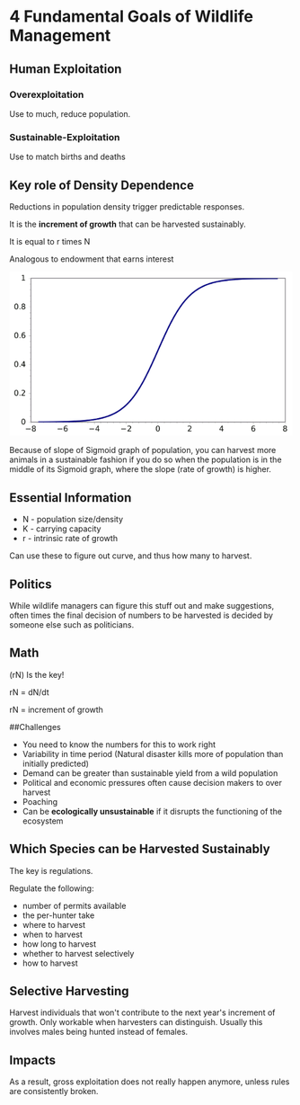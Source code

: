 # 4 Fundamental Goals of Wildlife Management

## Human Exploitation

### Overexploitation
Use to much, reduce population.

### Sustainable-Exploitation
Use to match births and deaths

## Key role of Density Dependence

Reductions in population density trigger predictable responses.

It is the **increment of growth** that can be harvested sustainably.

It is equal to r times N

Analogous to endowment that earns interest

![sigmoid](images/sigmoid.gif)

Because of slope of Sigmoid graph of population, you can harvest more animals in a sustainable fashion if you do so when the population is in the middle of its Sigmoid graph, where the slope (rate of growth) is higher.

## Essential Information

* N - population size/density
* K - carrying capacity
* r - intrinsic rate of growth

Can use these to figure out curve, and thus how many to harvest.

## Politics

While wildlife managers can figure this stuff out and make suggestions, often times the final decision of numbers to be harvested is decided by someone else such as politicians.

## Math

(rN) Is the key!

rN = dN/dt

rN = increment of growth

##Challenges

* You need to know the numbers for this to work right
* Variability in time period (Natural disaster kills more of population than initially predicted)
* Demand can be greater than sustainable yield from a wild population
* Political and economic pressures often cause decision makers to over harvest
* Poaching
* Can be **ecologically unsustainable** if it disrupts the functioning of the ecosystem

## Which Species can be Harvested Sustainably

The key is regulations.

Regulate the following:

* number of permits available
* the per-hunter take
* where to harvest
* when to harvest
* how long to harvest
* whether to harvest selectively
* how to harvest

## Selective Harvesting

Harvest individuals that won't contribute to the next year's increment of growth. Only workable when harvesters can distinguish. Usually this involves males being hunted instead of females.

## Impacts

As a result, gross exploitation does not really happen anymore, unless rules are consistently broken.
